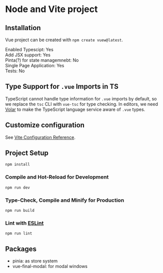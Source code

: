 # Node and Vite project


## Installation

Vue project can be created with ``npm create vuew@latest``.  

Enabled Typescipt: Yes  
Add JSX support: Yes  
Pinta(?) for state managemnebt: No  
Single Page Application: Yes  
Tests: No  

## Type Support for `.vue` Imports in TS

TypeScript cannot handle type information for `.vue` imports by default, so we replace the `tsc` CLI with `vue-tsc` for type checking. In editors, we need [Volar](https://marketplace.visualstudio.com/items?itemName=Vue.volar) to make the TypeScript language service aware of `.vue` types.

## Customize configuration

See [Vite Configuration Reference](https://vite.dev/config/).

## Project Setup

``npm install``

### Compile and Hot-Reload for Development

``npm run dev``

### Type-Check, Compile and Minify for Production

``npm run build``

### Lint with [ESLint](https://eslint.org/)

``npm run lint``

## Packages

- pinia: as store system 
- vue-final-modal: for modal windows